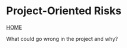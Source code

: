# Project-Oriented Risks
[HOME](https://github.com/adamspanier/Distributed-Systems-Security)

What could go wrong in the project and why?
